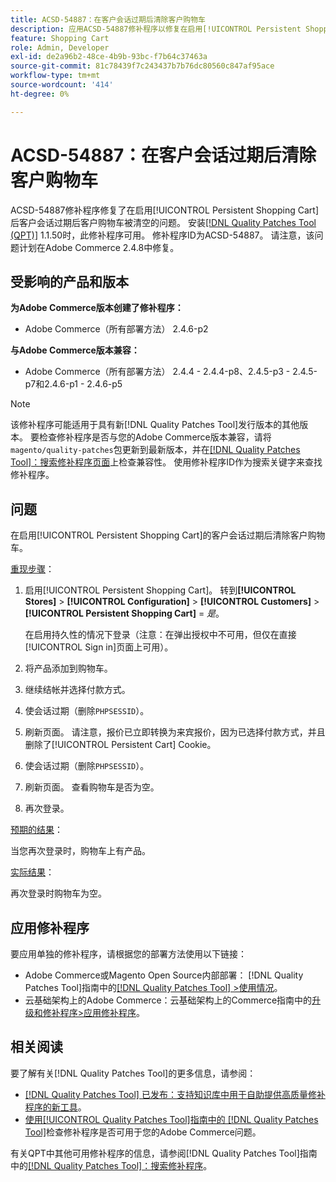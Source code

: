 ```yaml
---
title: ACSD-54887：在客户会话过期后清除客户购物车
description: 应用ACSD-54887修补程序以修复在启用[!UICONTROL Persistent Shopping Cart]的客户会话过期后客户购物车被清除的Adobe Commerce问题。
feature: Shopping Cart
role: Admin, Developer
exl-id: de2a96b2-48ce-4b9b-93bc-f7b64c37463a
source-git-commit: 81c78439f7c243437b7b76dc80560c847af95ace
workflow-type: tm+mt
source-wordcount: '414'
ht-degree: 0%

---
```


# ACSD-54887：在客户会话过期后清除客户购物车

ACSD-54887修补程序修复了在启用[!UICONTROL Persistent Shopping Cart]后客户会话过期后客户购物车被清空的问题。 安装[[!DNL Quality Patches Tool (QPT)]](https://experienceleague.adobe.com/en/docs/commerce-knowledge-base/kb/announcements/commerce-announcements/magento-quality-patches-released-new-tool-to-self-serve-quality-patches) 1.1.50时，此修补程序可用。 修补程序ID为ACSD-54887。 请注意，该问题计划在Adobe Commerce 2.4.8中修复。

## 受影响的产品和版本

**为Adobe Commerce版本创建了修补程序：**

* Adobe Commerce（所有部署方法） 2.4.6-p2

**与Adobe Commerce版本兼容：**

* Adobe Commerce（所有部署方法） 2.4.4 - 2.4.4-p8、2.4.5-p3 - 2.4.5-p7和2.4.6-p1 - 2.4.6-p5

>[!NOTE]
>
>该修补程序可能适用于具有新[!DNL Quality Patches Tool]发行版本的其他版本。 要检查修补程序是否与您的Adobe Commerce版本兼容，请将`magento/quality-patches`包更新到最新版本，并在[[!DNL Quality Patches Tool]：搜索修补程序页面](https://experienceleague.adobe.com/tools/commerce-quality-patches/index.html)上检查兼容性。 使用修补程序ID作为搜索关键字来查找修补程序。

## 问题

在启用[!UICONTROL Persistent Shopping Cart]的客户会话过期后清除客户购物车。

<u>重现步骤</u>：

1. 启用[!UICONTROL Persistent Shopping Cart]。 转到&#x200B;**[!UICONTROL Stores]** > **[!UICONTROL Configuration]** > **[!UICONTROL Customers]** > **[!UICONTROL Persistent Shopping Cart]** = *是*。

   在启用持久性的情况下登录（注意：在弹出授权中不可用，但仅在直接[!UICONTROL Sign in]页面上可用）。

1. 将产品添加到购物车。
1. 继续结帐并选择付款方式。
1. 使会话过期（删除`PHPSESSID`）。
1. 刷新页面。 请注意，报价已立即转换为来宾报价，因为已选择付款方式，并且删除了[!UICONTROL Persistent Cart] Cookie。
1. 使会话过期（删除`PHPSESSID`）。
1. 刷新页面。 查看购物车是否为空。
1. 再次登录。

<u>预期的结果</u>：

当您再次登录时，购物车上有产品。

<u>实际结果</u>：

再次登录时购物车为空。

## 应用修补程序

要应用单独的修补程序，请根据您的部署方法使用以下链接：

* Adobe Commerce或Magento Open Source内部部署： [!DNL Quality Patches Tool]指南中的[[!DNL Quality Patches Tool] >使用情况](/help/tools/quality-patches-tool/usage.md)。
* 云基础架构上的Adobe Commerce：云基础架构上的Commerce指南中的[升级和修补程序>应用修补程序](https://experienceleague.adobe.com/docs/commerce-cloud-service/user-guide/develop/upgrade/apply-patches.html)。

## 相关阅读

要了解有关[!DNL Quality Patches Tool]的更多信息，请参阅：

* [[!DNL Quality Patches Tool] 已发布：支持知识库中用于自助提供高质量修补程序的新工具](https://experienceleague.adobe.com/en/docs/commerce-knowledge-base/kb/announcements/commerce-announcements/magento-quality-patches-released-new-tool-to-self-serve-quality-patches)。
* [使用[!UICONTROL Quality Patches Tool]指南中的 [!DNL Quality Patches Tool]](/help/tools/quality-patches-tool/patches-available-in-qpt/check-patch-for-magento-issue-with-magento-quality-patches.md)检查修补程序是否可用于您的Adobe Commerce问题。


有关QPT中其他可用修补程序的信息，请参阅[!DNL Quality Patches Tool]指南中的[[!DNL Quality Patches Tool]：搜索修补程序](https://experienceleague.adobe.com/tools/commerce-quality-patches/index.html)。
